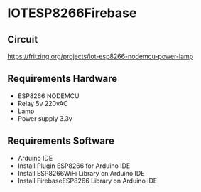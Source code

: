 # IOTESP8266Firebase

## Circuit
https://fritzing.org/projects/iot-esp8266-nodemcu-power-lamp

## Requirements Hardware

- ESP8266 NODEMCU
- Relay 5v 220vAC
- Lamp
- Power supply 3.3v

## Requirements Software
- Arduino IDE
- Install Plugin ESP8266 for Arduino IDE
- Install ESP8266WiFi Library on Arduino IDE
- Install FirebaseESP8266 Library on Arduino IDE
